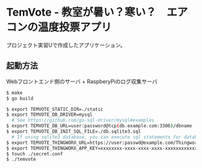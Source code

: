 # TemVote - 教室が暑い？寒い？　エアコンの温度投票アプリ
プロジェクト実習Uで作成したアプリケーション。

## 起動方法
Webフロントエンド側のサーバ + RaspberyPiのログ収集サーバ

```bash
$ make
$ go build

$ export TEMVOTE_STATIC_DIR=./static
$ export TEMVOTE_DB_DRIVER=mysql
  # See https://github.com/go-sql-driver/mysql#examples
$ export TEMVOTE_DB_URL=user:password@tcp(db.example.com:3306)/dbname
$ export TEMVOTE_DB_INIT_SQL_FILE=./db.sqlite3.sql
  # If using sqlite3 database, you can execute sql statements for database initialization.
$ export TEMVOTE_THINGWORX_URL=https://user:passwd@example.com/Thingworx
$ export TEMVOTE_THINGWORX_APP_KEY=xxxxxxxx-xxxx-xxxx-xxxx-xxxxxxxxxxxx
$ touch ./secret.conf
$ ./temvote
```
